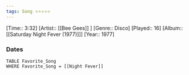 ```yaml
---
tags: Song ⭐⭐⭐⭐⭐ 
---
```

[Time:: 3:32]
[Artist:: [[Bee Gees]] ]
[Genre:: Disco]
[Played:: 16]
[Album:: [[Saturday Night Fever (1977)]]]
[Year:: 1977]
### Dates
````dataview
TABLE Favorite_Song
WHERE Favorite_Song = [[Night Fever]]
````